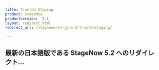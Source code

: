 ```yaml
---
title: Trusted Staging
product: StageNow
productversion: '5.1'
layout: redirect.html
redirect_url: /stagenow/sn-jp/5-2/trustedstaging/

---
```


## 最新の日本語版である StageNow 5.2 へのリダイレクト...

